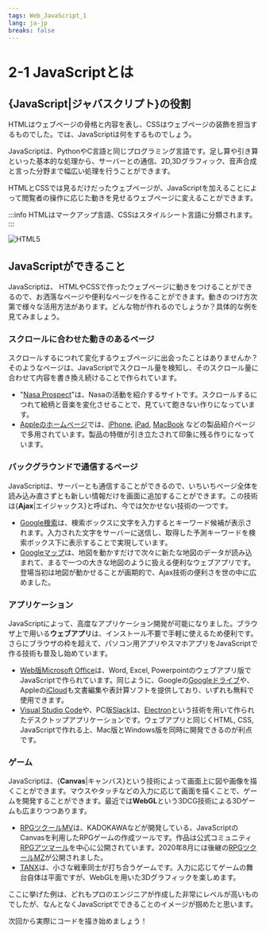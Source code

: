 ```yaml
---
tags: Web_JavaScript_1
lang: ja-jp
breaks: false
---
```


<style>
iframe{
  border: none;
  width: 100%;
  min-height: 12em;
}
</style>

# 2-1 JavaScriptとは

## {JavaScript|ジャバスクリプト}の役割

HTMLはウェブページの骨格と内容を表し、CSSはウェブページの装飾を担当するものでした。では、JavaScriptは何をするものでしょう。

JavaScriptは、PythonやC言語と同じプログラミング言語です。足し算や引き算といった基本的な処理から、サーバーとの通信、2D,3Dグラフィック、音声合成と言った分野まで幅広い処理を行うことができます。

HTMLとCSSでは見るだけだったウェブページが、JavaScriptを加えることによって閲覧者の操作に応じた動きを見せるウェブページに変えることができます。

:::info
HTMLはマークアップ言語、CSSはスタイルシート言語に分類されます。
:::

![HTML5](https://uec-programming.github.io/basic_training/web-sample/img/html5-family.png)



## JavaScriptができること

<!--
 参考1: 少し上級者向けのイントロかもしれない
 https://developer.mozilla.org/ja/docs/Web/JavaScript -->
 
JavaScriptは、 HTMLやCSSで作ったウェブページに動きをつけることができるので、お洒落なページや便利なページを作ることができます。動きのつけ方次第で様々な活用方法があります。どんな物が作れるのでしょうか？具体的な例を見てみましょう。

### スクロールに合わせた動きのあるページ

スクロールするにつれて変化するウェブページに出会ったことはありませんか？そのようなページは、JavaScriptでスクロール量を検知し、そのスクロール量に合わせて内容を書き換え続けることで作られています。

 - "[Nasa Prospect](http://nasaprospect.com/)"は、Nasaの活動を紹介するサイトです。スクロールするにつれて絵柄と音楽を変化させることで、見ていて飽きない作りになっています。
 - [Appleのホームページ](https://www.apple.com/jp/)では、[iPhone](https://www.apple.com/jp/iphone-11/), [iPad](https://www.apple.com/jp/ipad-pro/), [MacBook](https://www.apple.com/jp/macbook-pro-16/) などの製品紹介ページで多用されています。製品の特徴が引き立たされて印象に残る作りになっています。

### バックグラウンドで通信するページ

JavaScriptは、サーバーとも通信することができるので、いちいちページ全体を読み込み直さずとも新しい情報だけを画面に追加することができます。この技術は{**Ajax**|エイジャックス}と呼ばれ、今では欠かせない技術の一つです。

 - [Google検索](https://www.google.co.jp/)は、検索ボックスに文字を入力するとキーワード候補が表示されます。入力された文字をサーバーに送信し、取得した予測キーワードを検索ボックス下に表示することで実現しています。
 - [Googleマップ](https://www.google.co.jp/maps)は、地図を動かすだけで次々に新たな地図のデータが読み込まれて、まるで一つの大きな地図のように扱える便利なウェブアプリです。登場当初は地図が動かせることが画期的で、Ajax技術の便利さを世の中に広めました。

### アプリケーション

JavaScriptによって、高度なアプリケーション開発が可能になりました。ブラウザ上で用いる**ウェブアプリ**は、インストール不要で手軽に使えるため便利です。さらにブラウザの枠を超えて、パソコン用アプリやスマホアプリをJavaScriptで作る技術も普及し始めています。

 - [Web版Microsoft Office](https://www.microsoft.com/ja-jp/microsoft-365/free-office-online-for-the-web)は、Word, Excel, Powerpointのウェブアプリ版でJavaScriptで作られています。同じように、Googleの[Googleドライブ](https://www.google.co.jp/drive/apps.html)や、Appleの[iCloud](https://www.apple.com/jp/iwork/)も文書編集や表計算ソフトを提供しており、いずれも無料で使用できます。
 - [Visual Studio Code](https://code.visualstudio.com/)や、PC版[Slack](https://slack.com/intl/ja-jp/)は、[Electron](https://www.electronjs.org/)という技術を用いて作られたデスクトップアプリケーションです。ウェブアプリと同じくHTML, CSS, JavaScriptで作れる上、Mac版とWindows版を同時に開発できるのが利点です。

### ゲーム

JavaScriptは、{**Canvas**|キャンバス}という技術によって画面上に図や画像を描くことができます。マウスやタッチなどの入力に応じて画面を描くことで、ゲームを開発することができます。最近では**WebGL**という3DCG技術による3Dゲームも広まりつつあります。

- [RPGツクールMV](https://tkool.jp/mv/)は、KADOKAWAなどが開発している、JavaScriptのCanvasを利用したRPGゲームの作成ツールです。作品は公式コミュニティ[RPGアツマール](https://game.nicovideo.jp/atsumaru/)を中心に公開されています。2020年8月には後継の[RPGツクールMZ](https://tkool.jp/mz/)が公開されました。
- [TANX](https://tanx.io/)は、小さな戦車同士が打ち合うゲームです。入力に応じてゲームの舞台自体は平面ですが、WebGLを用いた3Dグラフィックを楽しめます。


ここに挙げた例は、どれもプロのエンジニアが作成した非常にレベルが高いものでしたが、なんとなくJavaScriptでできることのイメージが掴めたと思います。

次回から実際にコードを描き始めましょう！
